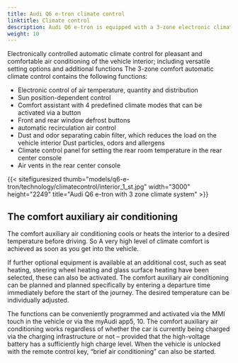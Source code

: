 ```yaml
---
title: Audi Q6 e-tron climate control
linktitle: Climate control
description: Audi Q6 e-tron is equipped with a 3-zone electronic climate control with heat pump as standard.
weight: 10
---
```

<!-- markdownlint-disable MD033 -->

Electronically controlled automatic climate control for pleasant and comfortable air conditioning of the vehicle interior;
including versatile setting options and additional functions
The 3-zone comfort automatic climate control contains the following functions:
<ul><li>Electronic control of air temperature, quantity and distribution</li>
<li>Sun position-dependent control</li>
<li>Comfort assistant with 4 predefined climate modes that can be activated via a button</li>
<li>Front and rear window defrost buttons</li>
<li>automatic recirculation air control</li>
<li>Dust and odor separating cabin filter, which reduces the load on the vehicle interior
Dust particles, odors and allergens</li>
<li>Climate control panel for setting the rear room temperature in the rear center console</li>
<li>Air vents in the rear center console</li>
</ul>

{{< sitefiguresized thumb="models/q6-e-tron/technology/climatecontrol/interior_1_st.jpg" width="3000" height="2249" title="Audi Q6 e-tron with 3 zone climate system" >}}

## The comfort auxiliary air conditioning

The comfort auxiliary air conditioning cools or heats the interior to a desired temperature before driving. So
A very high level of climate comfort is achieved as soon as you get into the vehicle.

If further optional equipment is available at an additional cost, such as seat heating, steering wheel heating and glass surface heating have been selected, these can also be activated. The comfort auxiliary air conditioning can be planned and planned specifically by entering a departure time immediately before the start of the journey. The desired temperature can be individually adjusted.

The functions can be conveniently programmed and activated via the MMI touch in the vehicle or via the myAudi app5, 10. The comfort auxiliary air conditioning works regardless of whether the car is currently being charged via the charging infrastructure or not – provided that the high-voltage battery has a sufficiently high charge level. When the vehicle is unlocked with the remote control key, “brief air conditioning” can also be started.